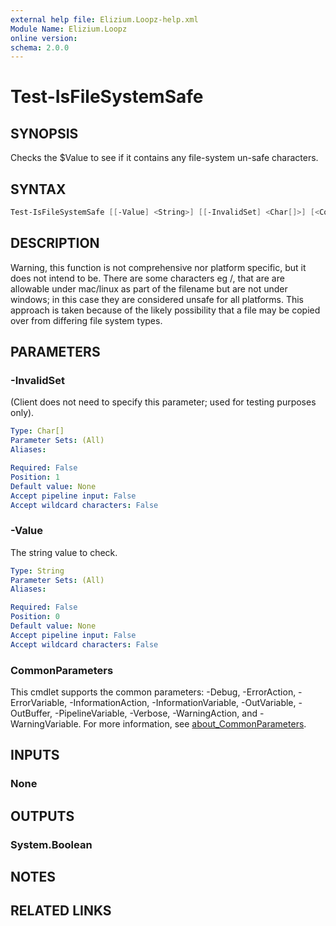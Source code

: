 ```yaml
---
external help file: Elizium.Loopz-help.xml
Module Name: Elizium.Loopz
online version:
schema: 2.0.0
---
```


# Test-IsFileSystemSafe

## SYNOPSIS

Checks the $Value to see if it contains any file-system un-safe characters.

## SYNTAX

```powershell
Test-IsFileSystemSafe [[-Value] <String>] [[-InvalidSet] <Char[]>] [<CommonParameters>]
```

## DESCRIPTION

Warning, this function is not comprehensive nor platform specific, but it does not
intend to be. There are some characters eg /, that are are allowable under mac/linux
as part of the filename but are not under windows; in this case they are considered
unsafe for all platforms. This approach is taken because of the likely possibility
that a file may be copied over from differing file system types.

## PARAMETERS

### -InvalidSet

(Client does not need to specify this parameter; used for testing purposes only).

```yaml
Type: Char[]
Parameter Sets: (All)
Aliases:

Required: False
Position: 1
Default value: None
Accept pipeline input: False
Accept wildcard characters: False
```

### -Value

The string value to check.

```yaml
Type: String
Parameter Sets: (All)
Aliases:

Required: False
Position: 0
Default value: None
Accept pipeline input: False
Accept wildcard characters: False
```

### CommonParameters

This cmdlet supports the common parameters: -Debug, -ErrorAction, -ErrorVariable, -InformationAction, -InformationVariable, -OutVariable, -OutBuffer, -PipelineVariable, -Verbose, -WarningAction, and -WarningVariable. For more information, see [about_CommonParameters](http://go.microsoft.com/fwlink/?LinkID=113216).

## INPUTS

### None

## OUTPUTS

### System.Boolean

## NOTES

## RELATED LINKS
